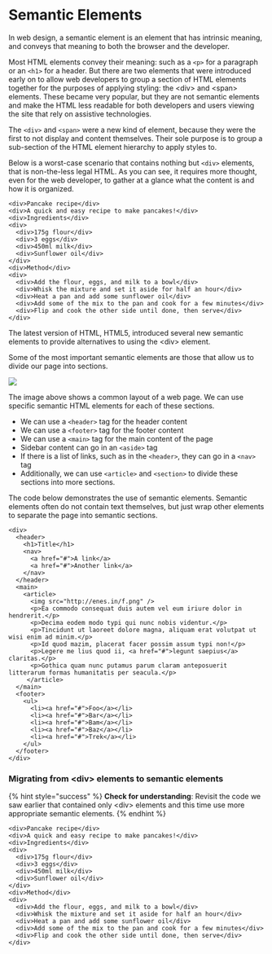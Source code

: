 # Semantic Elements

In web design, a semantic element is an element that has intrinsic meaning, and conveys that meaning to both the browser and the developer.

Most HTML elements convey their meaning: such as a `<p>` for a paragraph or an `<h1>` for a header.  But there are two elements that were introduced early on to allow web developers to group a  section of HTML elements together for the purposes of applying styling: the &lt;div&gt; and &lt;span&gt; elements. These became very popular, but they are not semantic elements and make the HTML less readable for both developers and users viewing the site that rely on assistive technologies.

The `<div>` and `<span>` were a new kind of element, because they were the first to not display and content themselves. Their sole purpose is to group a sub-section of the HTML element hierarchy to apply styles to.

Below is a worst-case scenario that contains nothing but `<div>` elements, that is non-the-less legal HTML. As you can see, it requires more thought, even for the web developer, to gather at a glance what the content is and how it is organized.

```markup
<div>Pancake recipe</div>
<div>A quick and easy recipe to make pancakes!</div>
<div>Ingredients</div>
<div>
  <div>175g flour</div>
  <div>3 eggs</div>
  <div>450ml milk</div>
  <div>Sunflower oil</div>
</div>
<div>Method</div>
<div>
  <div>Add the flour, eggs, and milk to a bowl</div>
  <div>Whisk the mixture and set it aside for half an hour</div>
  <div>Heat a pan and add some sunflower oil</div>
  <div>Add some of the mix to the pan and cook for a few minutes</div>
  <div>Flip and cook the other side until done, then serve</div>
</div>
```

The latest version of HTML, HTML5, introduced several new semantic elements to provide alternatives to using the &lt;div&gt; element.

Some of the most important semantic elements are those that allow us to divide our page into sections.

![](https://syllabus.codeyourfuture.io/c4fbd24f5cbf819fd867bd5b4785e795.png)

The image above shows a common layout of a web page. We can use specific semantic HTML elements for each of these sections.

* We can use a `<header>` tag for the header content
* We can use a `<footer>` tag for the footer content
* We can use a `<main>` tag for the main content of the page
* Sidebar content can go in an `<aside>` tag
* If there is a list of links, such as in the `<header>`, they can go in a `<nav>` tag
* Additionally, we can use `<article>` and `<section>` to divide these sections into more sections.

The code below demonstrates the use of semantic elements. Semantic elements often do not contain text themselves, but just wrap other elements to separate the page into semantic sections.

```markup
<div>
  <header>
    <h1>Title</h1>
    <nav>
      <a href="#">A link</a>
      <a href="#">Another link</a>
    </nav>
  </header>
  <main>
    <article>
      <img src="http://enes.in/f.png" />
      <p>Ea commodo consequat duis autem vel eum iriure dolor in hendrerit.</p>
      <p>Decima eodem modo typi qui nunc nobis videntur.</p>
      <p>Tincidunt ut laoreet dolore magna, aliquam erat volutpat ut wisi enim ad minim.</p>
      <p>Id quod mazim, placerat facer possim assum typi non!</p>
      <p>Legere me lius quod ii, <a href="#">legunt saepius</a> claritas.</p>
      <p>Gothica quam nunc putamus parum claram anteposuerit litterarum formas humanitatis per seacula.</p>
     </article>
  </main>
  <footer>
    <ul>
      <li><a href="#">Foo</a></li>
      <li><a href="#">Bar</a></li>
      <li><a href="#">Bam</a></li>
      <li><a href="#">Baz</a></li>
      <li><a href="#">Trek</a></li>
    </ul>
  </footer>
</div>
```

### Migrating from &lt;div&gt; elements to semantic elements

{% hint style="success" %}
**Check for understanding**: Revisit the code we saw earlier that contained only &lt;div&gt; elements and this time use more appropriate semantic elements.
{% endhint %}

```markup
<div>Pancake recipe</div>
<div>A quick and easy recipe to make pancakes!</div>
<div>Ingredients</div>
<div>
  <div>175g flour</div>
  <div>3 eggs</div>
  <div>450ml milk</div>
  <div>Sunflower oil</div>
</div>
<div>Method</div>
<div>
  <div>Add the flour, eggs, and milk to a bowl</div>
  <div>Whisk the mixture and set it aside for half an hour</div>
  <div>Heat a pan and add some sunflower oil</div>
  <div>Add some of the mix to the pan and cook for a few minutes</div>
  <div>Flip and cook the other side until done, then serve</div>
</div>
```


